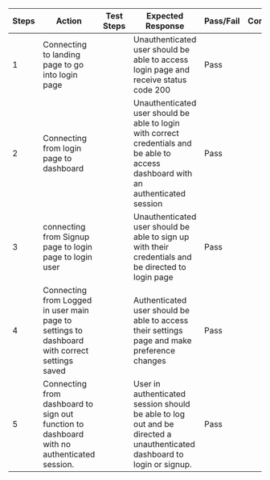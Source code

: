 |     Steps       	|     Action                                                                                                     	|  Test Steps 	|     Expected Response                                                                                                                          	|     Pass/Fail    	|     Comments    	|
|----------------	|----------------------------------------------------------------------------------------------------------------	|-------------	|------------------------------------------------------------------------------------------------------------------------------------------------	|------------------	|-----------------	|
|     1 	|     Connecting  to landing  page to go into login page                                                    	|             	|     Unauthenticated user should   be able to access login page and receive status code 200                                                     	|     Pass         	|                 	|
| 2    	|     Connecting from   login page to  dashboard                            	|                                	|     Unauthenticated user should   be able to login with correct credentials and be able to access dashboard   with an authenticated session    	|     Pass         	|                 	|
|  3    	|      connecting from   Signup page to login page to login user                                          	|             	|     Unauthenticated user should   be able to sign up with their credentials and be directed to login page                                      	|     Pass         	|                 	|
|     4 	|     Connecting  from   Logged in user main page to settings to dashboard with correct settings saved    	|             	|     Authenticated user should   be able to access their settings page and make preference changes                                              	|     Pass         	|                 	|
|     5 	|     Connecting from   dashboard to sign out function to dashboard with no authenticated session.       	|             	|     User in authenticated   session should be able to log out and be directed a unauthenticated dashboard   to login or signup.                	|     Pass         	|                 	|
